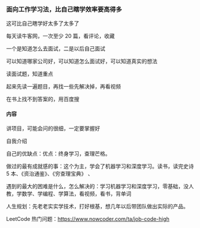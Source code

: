 
### 面向工作学习法，比自己瞎学效率要高得多

这可比自己瞎学好太多了太多了  

每天读牛客网，一次至少 20 篇，看评论，收藏  

一个是知道怎么去面试，二是以后自己面试  

可以知道哪家公司好，可以知道怎么面试好，可以知道真实的想法  

读面试题，知道重点  

起来先读一遍题目，再找一些先解决掉，再看视频  

在书上找不到答案的，用百度搜  


#### 内容

讲项目，可能会问的很细，一定要掌握好    

自我介绍  

自己的优缺点：优点：终身学习，查理芒格。  

做过的最有成就感的事：这个为主，学会了机器学习和深度学习。读书，读完史诗 5 本、《资治通鉴》、《穷查理宝典》 、

遇到的最大的困难是什么，怎么解决的：学习机器学习和深度学习，零基础，没人教，学数学、学编程、学算法，看视频，看书，背单词  

人生规划：先老老实实学技术，打好根基，想几年以后带团队做出实际的产品。  

LeetCode 热门问题：https://www.nowcoder.com/ta/job-code-high  

